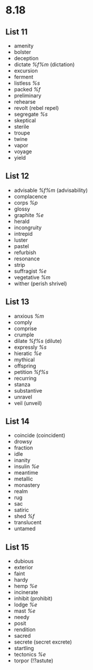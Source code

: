 # 8.18
## List 11
* amenity
* bolster
* deception
* dictate *%f%m* (dictation)
* excursion
* ferment
* listless *%s*
* packed *%f*
* preliminary
* rehearse
* revolt (rebel repel)
* segregate *%s*
* skeptical
* sterile
* troupe
* twine
* vapor
* voyage
* yield

## List 12
* advisable *%f%m* (advisability)
* complacence
* corps *%p*
* glossy
* graphite *%e*
* herald 
* incongruity
* intrepid
* luster
* pastel
* refurbish
* resonance
* strip
* suffragist *%e*
* vegetative *%m*
* wither (perish shrivel)

## List 13
* anxious *%m*
* comply
* comprise
* crumple
* dilate *%f%s* (dilute)
* expressly *%s*
* hieratic *%e*
* mythical
* offspring
* petition *%f%s*
* recurring
* stanza
* substantive
* unravel
* veil (unveil)

## List 14
* coincide (coincident)
* drowsy
* fraction
* idle
* inanity
* insulin *%e*
* meantime
* metallic
* monastery
* realm
* rug
* sac
* satiric
* shed *%f*
* translucent
* untamed

## List 15
* dubious
* exterior
* faint
* hardy
* hemp *%e*
* incinerate
* inhibit (prohibit)
* lodge *%e*
* mast *%e*
* needy
* posit
* rendition
* sacred
* secrete (secret excrete)
* startling
* tectonics *%e*
* torpor (!?astute)
